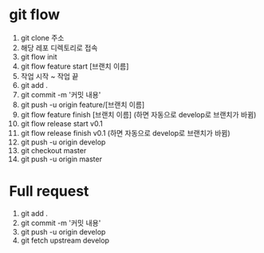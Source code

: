 # git flow
1. git clone 주소
2. 해당 레포 디렉토리로 접속
3. git flow init
4. git flow feature start [브랜치 이름]
5. 작업 시작 ~ 작업 끝
6. git add .
7. git commit -m '커밋 내용'
8. git push -u origin feature/[브랜치 이름]
9. git flow feature finish [브랜치 이름] (하면 자동으로 develop로 브랜치가 바뀜)
10. git flow release start v0.1
11. git flow release finish v0.1 (하면 자동으로 develop로 브랜치가 바뀜)
12. git push -u origin develop
13. git checkout master
14. git push -u origin master

# Full request
1. git add .
2. git commit -m '커밋 내용'
3. git push -u origin develop
4. git fetch upstream develop
